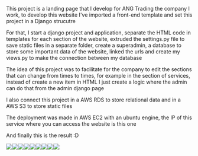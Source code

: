 This project is a landing page that I develop for ANG Trading the company I work, to develop this website I've imported a front-end template and set this project in a Django strucutre

For that, I start a django project and application, separate the HTML code in templates for each section of the website, extruded the settings.py file to save static files in a separate folder, create a superadmin, a database to store some important data of the website, linked the urls and create my views.py to make the connection between my database

The idea of this project was to facilitate for the company to edit the sections that can change from times to times, for example in the section of services, instead of create a new item in HTML I just create a logic where the admin can do that from the admin django page

I also connect this project in a AWS RDS to store relational data and in a AWS S3 to store static files

The deployment was made in AWS EC2 with an ubuntu engine, the IP of this service where you can access the website is this one 

And finally this is the result :D

![](../trading1.png)![](../trading2.png)![](../trading3.png)![](../trading4.png)![](../trading5.png)![](../trading6.png)![](../trading7.png)![](../trading8.png)![](../trading9.png)
